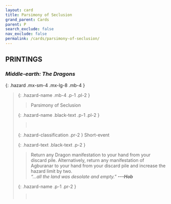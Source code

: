```yaml
---
layout: card
title: Parsimony of Seclusion
grand_parent: Cards
parent: P
search_exclude: false
nav_exclude: false
permalink: /cards/parsimony-of-seclusion/
---
```


## PRINTINGS


### _Middle-earth: The Dragons_

{: .hazard .mx-sm-4 .mx-lg-8 .mb-4 }
> {: .hazard-name .mb-4 .p-1 .pl-2 }
> > <div class="hazard-mp"></div>
> > <div class="card-name">Parsimony of Seclusion</div>
>
> {: .hazard-name .black-text .p-1 .pl-2 }
> > &nbsp;
>
> {: .hazard-classification .pr-2 }
> Short-event
>
> {: .hazard-text .black-text .p-2 }
> > Return any Dragon manifestation to your hand from your discard pile. Alternatively, return any manifestation of Agburanar to your hand from your discard pile and increase the hazard limit by two. <br>_“...all the land was desolate and empty."_ ***---Hob*** 
>
> {: .hazard-name .p-1 .pr-2 }
> > <div class="card-shield"></div>
> > <div class="card-corruption">&nbsp;</div>
